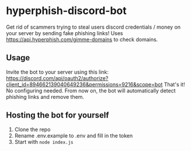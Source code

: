 # hyperphish-discord-bot
Get rid of scammers trying to steal users discord credentials / money on your server by sending fake phishing links!
Uses https://api.hyperphish.com/gimme-domains to check domains.
## Usage
Invite the bot to your server using this link: https://discord.com/api/oauth2/authorize?client_id=894662139040649236&permissions=9216&scope=bot
That's it! No configuring needed. From now on, the bot will automatically detect phishing links and remove them.
## Hosting the bot for yourself
1. Clone the repo
2. Rename .env.example to .env and fill in the token
3. Start with `node index.js`